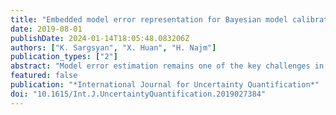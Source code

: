 ```yaml
---
title: "Embedded model error representation for Bayesian model calibration"
date: 2019-08-01
publishDate: 2024-01-14T18:05:48.083206Z
authors: ["K. Sargsyan", "X. Huan", "H. Najm"]
publication_types: ["2"]
abstract: "Model error estimation remains one of the key challenges in uncertainty quantification and predictive science. For computational models of complex physical systems, model error, also known as structural error or model inadequacy, is often the largest contributor to the overall predictive uncertainty. This work builds on a recently developed frame-work of embedded, internal model correction, in order to represent and quantify structural errors, together with model parameters, within a Bayesian inference context. We focus specifically on a polynomial chaos representation with additive modification of existing model parameters, enabling a nonintrusive procedure for efficient approximate likelihood construction, model error estimation, and disambiguation of model and data errors' contributions to predictive uncertainty. The framework is demonstrated on several synthetic examples, as well as on a chemical ignition problem."
featured: false
publication: "*International Journal for Uncertainty Quantification*"
doi: "10.1615/Int.J.UncertaintyQuantification.2019027384"
---
```


